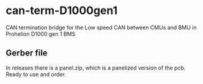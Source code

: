 # can-term-D1000gen1
CAN termination bridge for the Low speed CAN between CMUs and BMU in Prohelion D1000 gen 1 BMS

## Gerber file
In releases there is a panel.zip, which is a panelized version of the pcb. Ready to use and 
order.
